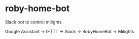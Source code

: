 # roby-home-bot

Slack bot to control milights

Google Assistant -> IFTTT -> Slack -> RobyHomeBot -> Milights